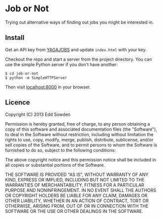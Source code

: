 # Job or Not

Trying out alternative ways of finding out jobs you might be interested in.

## Install

Get an API key from [YAGAJOBS](http://yagajobs.co.uk/) and update `index.html`
with your key.

Checkout the repo and start a server from the project directory. You can use
the simple Python server if you don't have another:

    $ cd job-or-not
    $ python -m SimpleHTTPServer

Then visit [localhost:8000](http://localhost:8000) in your browser.


## Licence

Copyright (C) 2013 Edd Sowden

Permission is hereby granted, free of charge, to any person obtaining a copy of
this software and associated documentation files (the "Software"), to deal in
the Software without restriction, including without limitation the rights to
use, copy, modify, merge, publish, distribute, sublicense, and/or sell copies
of the Software, and to permit persons to whom the Software is furnished to do
so, subject to the following conditions:

The above copyright notice and this permission notice shall be included in all
copies or substantial portions of the Software.

THE SOFTWARE IS PROVIDED "AS IS", WITHOUT WARRANTY OF ANY KIND, EXPRESS OR
IMPLIED, INCLUDING BUT NOT LIMITED TO THE WARRANTIES OF MERCHANTABILITY,
FITNESS FOR A PARTICULAR PURPOSE AND NONINFRINGEMENT. IN NO EVENT SHALL THE
AUTHORS OR COPYRIGHT HOLDERS BE LIABLE FOR ANY CLAIM, DAMAGES OR OTHER
LIABILITY, WHETHER IN AN ACTION OF CONTRACT, TORT OR OTHERWISE, ARISING FROM,
OUT OF OR IN CONNECTION WITH THE SOFTWARE OR THE USE OR OTHER DEALINGS IN THE
SOFTWARE.

